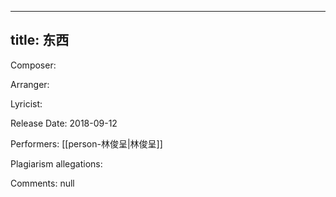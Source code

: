 
---
title: 东西
---
Composer: 

Arranger: 

Lyricist: 

Release Date: 2018-09-12

Performers: [[person-林俊呈|林俊呈]]

Plagiarism allegations:


Comments:
null
